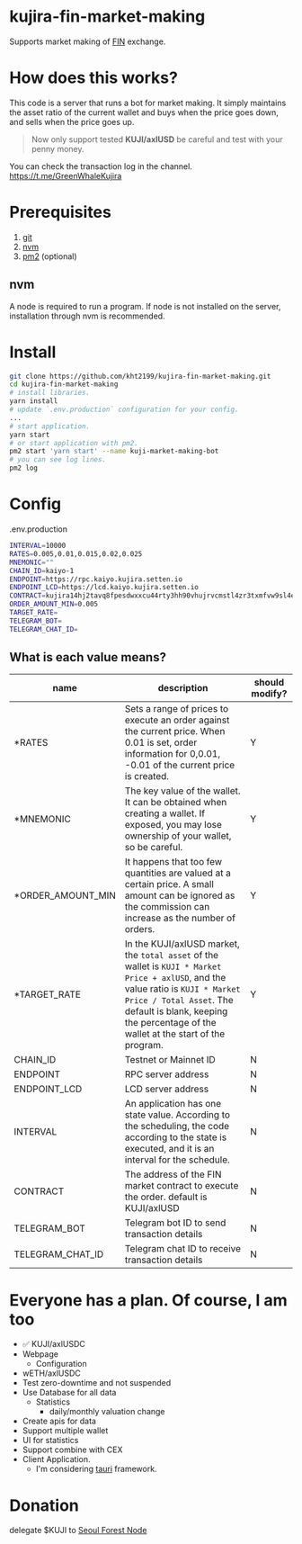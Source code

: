 # kujira-fin-market-making
Supports market making of [FIN](https://fin.kujira.app/) exchange.

# How does this works?
This code is a server that runs a bot for market making. 
It simply maintains the asset ratio of the current wallet and buys when the price goes down,
and sells when the price goes up.  

> Now only support tested **KUJI/axlUSD** be careful and test with your penny money. 

You can check the transaction log in the channel.
https://t.me/GreenWhaleKujira

# Prerequisites
1. [git](https://git-scm.com/downloads)
2. [nvm](https://github.com/nvm-sh/nvm#installing-and-updating)
3. [pm2](https://www.npmjs.com/package/pm2) (optional)

## nvm
A node is required to run a program. 
If node is not installed on the server, installation through nvm is recommended.

# Install
```bash
git clone https://github.com/kht2199/kujira-fin-market-making.git
cd kujira-fin-market-making
# install libraries.
yarn install
# update `.env.production` configuration for your config.
...
# start application.
yarn start
# or start application with pm2.
pm2 start 'yarn start' --name kuji-market-making-bot
# you can see log lines.
pm2 log
```

# Config
.env.production
```bash
INTERVAL=10000
RATES=0.005,0.01,0.015,0.02,0.025
MNEMONIC=""
CHAIN_ID=kaiyo-1
ENDPOINT=https://rpc.kaiyo.kujira.setten.io
ENDPOINT_LCD=https://lcd.kaiyo.kujira.setten.io
CONTRACT=kujira14hj2tavq8fpesdwxxcu44rty3hh90vhujrvcmstl4zr3txmfvw9sl4e867
ORDER_AMOUNT_MIN=0.005
TARGET_RATE=
TELEGRAM_BOT=
TELEGRAM_CHAT_ID=
```

## What is each value means?
| name              | description                                                                                                                                                                                                                                       | should modify? |
|-------------------|---------------------------------------------------------------------------------------------------------------------------------------------------------------------------------------------------------------------------------------------------|----------------|
| *RATES            | Sets a range of prices to execute an order against the current price. When 0.01 is set, order information for 0,0.01, -0.01 of the current price is created.                                                                                      | Y              |
| *MNEMONIC         | The key value of the wallet. It can be obtained when creating a wallet. If exposed, you may lose ownership of your wallet, so be careful.                                                                                                         | Y              |
| *ORDER_AMOUNT_MIN | It happens that too few quantities are valued at a certain price. A small amount can be ignored as the commission can increase as the number of orders.                                                                                           | Y              |
| *TARGET_RATE      | In the KUJI/axlUSD market, the `total asset` of the wallet is `KUJI * Market Price + axlUSD`, and the value ratio is `KUJI * Market Price / Total Asset`. The default is blank, keeping the percentage of the wallet at the start of the program. | Y              |
| CHAIN_ID          | Testnet or Mainnet ID                                                                                                                                                                                                                             | N              |
| ENDPOINT          | RPC server address                                                                                                                                                                                                                                | N              |
| ENDPOINT_LCD      | LCD server address                                                                                                                                                                                                                                | N              |
| INTERVAL          | An application has one state value. According to the scheduling, the code according to the state is executed, and it is an interval for the schedule.                                                                                             | N              |
| CONTRACT          | The address of the FIN market contract to execute the order. default is KUJI/axlUSD                                                                                                                                                               | N              |
| TELEGRAM_BOT      | Telegram bot ID to send transaction details                                                                                                                                                                                                       | N              |
| TELEGRAM_CHAT_ID  | Telegram chat ID to receive transaction details                                                                                                                                                                                                   | N              |

# Everyone has a plan. Of course, I am too
- ✅ KUJI/axlUSDC
- Webpage
  - Configuration
- wETH/axlUSDC
- Test zero-downtime and not suspended
- Use Database for all data
  - Statistics
    - daily/monthly valuation change
- Create apis for data
- Support multiple wallet
- UI for statistics
- Support combine with CEX
- Client Application. 
  - I'm considering [tauri](https://tauri.app/) framework.

# Donation
delegate $KUJI to [Seoul Forest Node](https://blue.kujira.app/stake/kujiravaloper1ewcnz9w06u0xpqh9varg87rwnu4hy763uuxz6t)  
